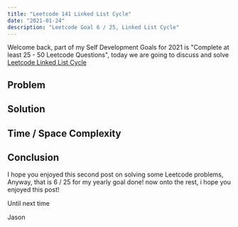 ```yaml
---
title: "Leetcode 141 Linked List Cycle"
date: "2021-01-24"
description: "Leetcode Goal 6 / 25, Linked List Cycle"
---
```


Welcome back, part of my Self Development Goals for 2021 is "Complete at least 25 - 50 Leetcode Questions", today we are going to discuss and solve [Leetcode Linked List Cycle](https://leetcode.com/problems/linked-list-cycle/)

## Problem

## Solution

## Time / Space Complexity

## Conclusion

I hope you enjoyed this second post on solving some Leetcode problems, Anyway, that is 6 / 25 for my yearly goal done! now onto the rest, i hope you enjoyed this post!

Until next time

Jason
